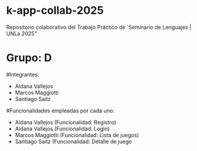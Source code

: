 # k-app-collab-2025
Repositorio colaborativo del Trabajo Práctico de 'Seminario de Lenguajes | UNLa 2025"

# Grupo: D

#Integrantes:
 
- Aldana Vallejos
- Marcos Maggiotti
- Santiago Saitz

#Funcionalidades empleadas por cada uno:

- Aldana Vallejos (Funcionalidad: Registro)
- Aldana Vallejos (Funcionalidad: Login)
- Marcos Maggiotti (Funcionalidad: Lista de juegos)
- Santiago Saitz (Funcionalidad: Detalle de juego
